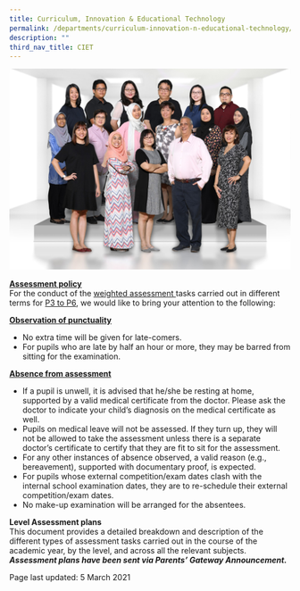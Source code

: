 ```yaml
---
title: Curriculum, Innovation & Educational Technology
permalink: /departments/curriculum-innovation-n-educational-technology/
description: ""
third_nav_title: CIET
---
```


<img src="/images/CIET.jpg">
<p><strong><u>Assessment policy<br /></u></strong>For the conduct of the <u>weighted assessment </u>tasks carried out in different terms for&nbsp;<u>P3 to P6</u>, we would like to bring your attention to the following:</p>
<p><u><strong>Observation of punctuality</strong></u></p>
<ul>
<li>No extra time will be given for late-comers.</li>
<li>For pupils who are late by half an hour or more, they may be barred from sitting for the examination.</li>
</ul>
<p><u><strong>Absence from assessment</strong></u></p>
<ul>
<li>If a pupil is unwell, it is advised that he/she be resting at home, supported by a valid medical certificate from the doctor. Please ask the doctor to indicate your child&rsquo;s diagnosis on the medical certificate as well.&nbsp;</li>
<li>Pupils on medical leave will not be assessed. If they turn up, they will not be allowed to take the assessment unless there is a separate doctor&rsquo;s certificate to certify that they are fit to sit for the assessment.</li>
<li>For any other instances of absence observed, a valid reason (e.g., bereavement), supported with documentary proof, is expected.</li>
<li>For pupils whose external competition/exam dates clash with the internal school examination dates, they are to re-schedule their external competition/exam dates.</li>
<li>No make-up examination will be arranged for the absentees.</li>
</ul>
<p><strong>Level Assessment plans<br /></strong>This document provides a detailed breakdown and description of the different types of assessment tasks carried out in the course of the academic year, by the level, and across all the relevant subjects.<br /><strong><em>Assessment plans have been sent via Parents&rsquo; Gateway Announcement.&nbsp;</em></strong></p>
<p>Page last updated: 5 March 2021</p>